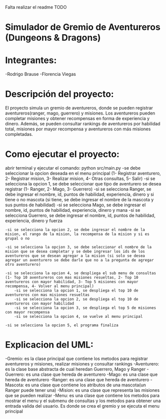Falta realizar el readme TODO

# Simulador de Gremio de Aventureros (Dungeons & Dragons)

# Integrantes:
-Rodrigo Brause
-Florencia Viegas

# Descripción del proyecto:
El proyecto simula un gremio de aventureros, donde se pueden registrar aventureros(ranger, mago, guerrero) y misiones. Los aventureros pueden completar misiones y obtener recompensas en forma de experiencia y dinero. Además, se pueden consultar rankings de aventureros por habilidad total, misiones por mayor recompensa y aventureros con más misiones completadas.

# Como ejecutar el proyecto:
abrir terminal y ejecutar el comando:
python src/main.py
-se debe seleccionar la opcion deseada en el menu principal (1- Registrar aventurero, 2- Registrar mision, 3- Realizar mision, 4- Otras consultas, 5- Salir)
    -si se selecciona la opcion 1, se debe seleccionar que tipo de aventurero se desea registrar (1- Ranger, 2- Mago, 3- Guerrero)
        -si se selecciona Ranger, se debe ingresar el nombre, id, puntos de habilidad, experiencia, dinero y si tiene o no mascota (si tiene, se debe ingresar el nombre de la mascota y sus puntos de habilidad)
        -si se selecciona Mago, se debe ingresar el nombre, id, puntos de habilidad, experiencia, dinero y mana
        -si se selecciona Guerrero, se debe ingresar el nombre, id, puntos de habilidad, experiencia, dinero y fuerza
    
    -si se selecciona la opcion 2, se debe ingresar el nombre de la mision, el rango de la mision, la recompensa de la mision y si es grupal o no
    
    -si se selecciona la opcion 3, se debe seleccionar el nombre de la mision que se desea completar y se debe ingresar los ids de los aventureros que se desean agregar a la mision (si solo se desea agregar un aventurero se debe darle que no a la pregunta de agregar otro aventurero)
    
    -si se selecciona la opcion 4, se despliega el sub menu de consultas (1- Top 10 aventureros con mas misiones resueltas, 2- Top 10 aventureros con mayor habilidad, 3- Top 5 misiones con mayor recompensa, 4- Volver al menu principal)
        -si se selecciona la opcion 1, se despliega el top 10 de aventureros con mas misiones resueltas
        -si se selecciona la opcion 2, se despliega el top 10 de aventureros con mayor habilidad
        -si se selecciona la opcion 3, se despliega el top 5 de misiones con mayor recompensa
        -si se selecciona la opcion 4, se vuelve al menu principal

    -si se selecciona la opcion 5, el programa finaliza


# Explicacion del UML:

-Gremio: es la clase principal que contiene los metodos para registrar aventureros y misiones, realizar misiones y consultar rankings
-Aventurero: es la clase base abstracta de cual heredan Guerrero, Mago y Ranger
-Guerrero: es una clase que hereda de aventurero 
-Mago: es una clase que hereda de aventurero 
-Ranger: es una clase que hereda de aventurero 
-Mascota: es una clase que contiene los atributos de una mascota(un Ranger puede tener una)
-Mision: es una clase que representa las misiones que se pueden realizar
-Menu: es una clase que contiene los metodos para mostrar el menu y el submenu de consultas y los metodos para obtener una entrada valida del usuario. Es donde se crea el gremio y se ejecuta el menu principal